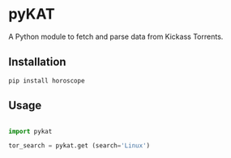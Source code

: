 # pyKAT

A Python module to fetch and parse data from Kickass Torrents.

## Installation

    pip install horoscope

## Usage

```python

import pykat

tor_search = pykat.get (search='Linux')

```
